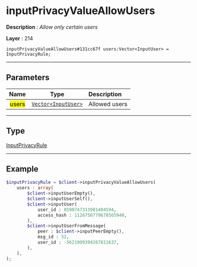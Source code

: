 # inputPrivacyValueAllowUsers

**Description** : *Allow only certain users*

**Layer** : 214

```tl
inputPrivacyValueAllowUsers#131cc67f users:Vector<InputUser> = InputPrivacyRule;
```

---

## Parameters

| Name | Type | Description |
| :---: | :---: | :--- |
| <mark>users</mark> | [`Vector<InputUser>`](type/InputUser) | Allowed users |

---

## Type

[InputPrivacyRule](type/InputPrivacyRule)

---

## Example

```php
$inputPrivacyRule = $client->inputPrivacyValueAllowUsers(
	users : array(
		$client->inputUserEmpty(),
		$client->inputUserSelf(),
		$client->inputUser(
			user_id : 8590747313981404594,
			access_hash : 1126750779678565940,
		),
		$client->inputUserFromMessage(
			peer : $client->inputPeerEmpty(),
			msg_id : 52,
			user_id : -5621909394267811637,
		),
	),
);
```